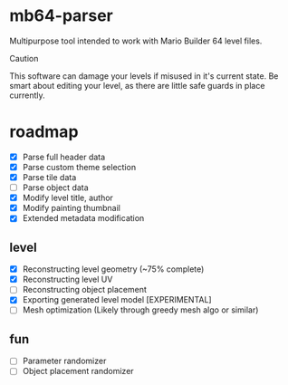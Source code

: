 # mb64-parser
Multipurpose tool intended to work with Mario Builder 64 level files.

> [!CAUTION]
> This software can damage your levels if misused in it's current state.
> Be smart about editing your level, as there are little safe guards in place currently.

# roadmap
- [x] Parse full header data
- [x] Parse custom theme selection
- [x] Parse tile data
- [ ] Parse object data
- [x] Modify level title, author
- [x] Modify painting thumbnail
- [x] Extended metadata modification

## level
- [x] Reconstructing level geometry (~75% complete)
- [x] Reconstructing level UV
- [ ] Reconstructing object placement
- [x] Exporting generated level model [EXPERIMENTAL]
- [ ] Mesh optimization (Likely through greedy mesh algo or similar)

## fun
- [ ] Parameter randomizer
- [ ] Object placement randomizer
